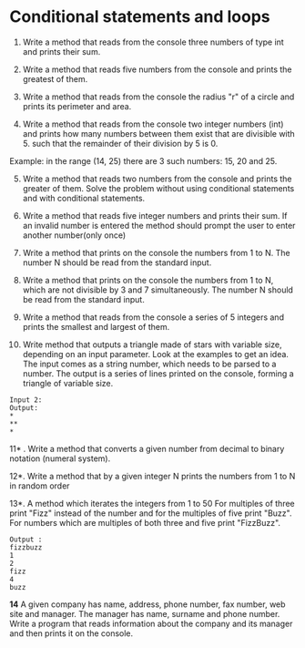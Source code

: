 # Conditional statements and loops
1. Write a method that reads from the console three numbers of type int and prints their sum.

2. Write a method that reads five numbers from the console and prints the greatest of them.

3. Write a method that reads from the console the radius "r" of a circle and prints its perimeter and area.

4. Write a method that reads from the console two integer numbers (int) and prints how many numbers between them exist that are divisible with 5. such that the  remainder of their division by 5 is 0. 

Example: in the range (14, 25) there are 3 such numbers: 15, 20 and 25.

5. Write a method that reads two numbers from the console and prints the greater of them.
Solve the problem without using conditional statements and with conditional statements.

6. Write a method that reads five integer numbers and prints their sum. If an invalid number is entered the method should prompt the user to enter another number(only once)

7. Write a method that prints on the console the numbers from 1 to N. The number N should be read from the standard input.

8. Write a method that prints on the console the numbers from 1 to N, which are not divisible by 3 and 7 simultaneously. The number N should be read from the standard input.

9. Write a method that reads from the console a series of 5 integers and prints the smallest and largest of them.

10. Write method that outputs a triangle made of stars with variable size, depending on an input parameter. Look at the examples to get   an idea.
  The input comes as a string number, which needs to be parsed to a number.
  The output is a series of lines printed on the console, forming a triangle of variable size.
  
   ```
   Input 2:   
   Output:    
   *   
   **
   *
  ```

11* . Write a method that converts a given number from decimal to binary notation (numeral system).

12*. Write a method that by a given integer N prints the numbers from 1 to N in random order

  13*. A method which iterates the integers from 1 to 50 
For multiples of three print "Fizz" instead of the number and for the multiples of five print "Buzz". 
For numbers which are multiples of both three and five print "FizzBuzz".
 ```
Output : 
fizzbuzz
1
2
fizz
4 
buzz
```

**14** A given company has name, address, phone number, fax number, web site and manager. The manager has name, surname and phone number. Write a program that reads information about the company and its manager and then prints it on the console. 


